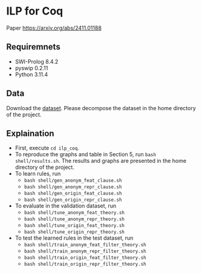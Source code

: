 # ILP for Coq

Paper https://arxiv.org/abs/2411.01188

## Requiremnets

- SWI-Prolog 8.4.2
- pyswip 0.2.11 
- Python 3.11.4

## Data

Download the [dataset](https://drive.google.com/file/d/1vT1ZYX7kpgisasTO3RtEepvU-RevNudB/view?usp=drive_link). Please decompose the dataset in the home directory of the project.

## Explaination
- First, execute `cd ilp_coq`.
- To reproduce the graphs and table in Section 5, run `bash shell/results.sh`. The results and graphs are presented in the home directory of the project.
- To learn rules, run
  - `bash shell/gen_anonym_feat_clause.sh`
  - `bash shell/gen_anonym_repr_clause.sh`
  - `bash shell/gen_origin_feat_clause.sh`
  - `bash shell/gen_origin_repr_clause.sh`
- To evaluate in the validation dataset, run
  - `bash shell/tune_anonym_feat_theory.sh`
  - `bash shell/tune_anonym_repr_theory.sh`
  - `bash shell/tune_origin_feat_theory.sh`
  - `bash shell/tune_origin_repr_theory.sh`
- To test the learned rules in the test dataset, run
  - `bash shell/train_anonym_feat_filter_theory.sh`
  - `bash shell/train_anonym_repr_filter_theory.sh`
  - `bash shell/train_origin_feat_filter_theory.sh`
  - `bash shell/train_origin_repr_filter_theory.sh`
